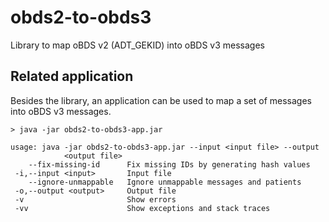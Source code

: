 # obds2-to-obds3

Library to map oBDS v2 (ADT_GEKID) into oBDS v3 messages

## Related application

Besides the library, an application can be used to map a set of messages into oBDS v3 messages.

```
> java -jar obds2-to-obds3-app.jar 

usage: java -jar obds2-to-obds3-app.jar --input <input file> --output
            <output file>
    --fix-missing-id      Fix missing IDs by generating hash values
 -i,--input <input>       Input file
    --ignore-unmappable   Ignore unmappable messages and patients
 -o,--output <output>     Output file
 -v                       Show errors
 -vv                      Show exceptions and stack traces
```
